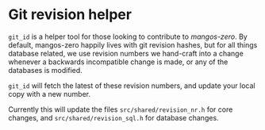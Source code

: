 Git revision helper
===================

`git_id` is a helper tool for those looking to contribute to *mangos-zero*.
By default, mangos-zero happily lives with git revision hashes, but for all
things database related, we use revision numbers we hand-craft into a change
whenever a backwards incompatible change is made, or any of the databases is
modified.

`git_id` will fetch the latest of these revision numbers, and update your
local copy with a new number.

Currently this will update the files `src/shared/revision_nr.h` for core
changes, and `src/shared/revision_sql.h` for database changes.
